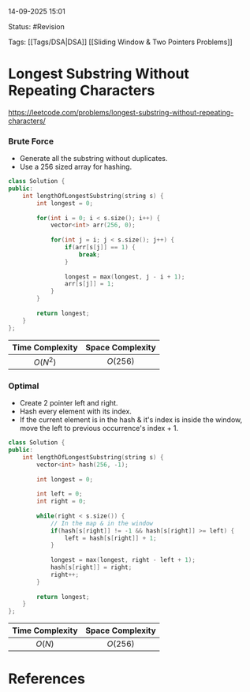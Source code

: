 14-09-2025  15:01

Status: #Revision

Tags: [[Tags/DSA|DSA]] [[Sliding Window & Two Pointers Problems]]

# Longest Substring Without Repeating Characters

https://leetcode.com/problems/longest-substring-without-repeating-characters/

### Brute Force

- Generate all the substring without duplicates.
- Use a 256 sized array for hashing.

```cpp
class Solution {
public:
    int lengthOfLongestSubstring(string s) {
        int longest = 0;
        
        for(int i = 0; i < s.size(); i++) {
            vector<int> arr(256, 0);
            
            for(int j = i; j < s.size(); j++) {
                if(arr[s[j]] == 1) {
                    break;
                }
                
                longest = max(longest, j - i + 1);
                arr[s[j]] = 1;
            }
        }
        
        return longest;
    }
};
```

| **Time Complexity** | **Space Complexity** |
| :-----------------: | :------------------: |
|      $O(N^2)$       |       $O(256)$       |


### Optimal

- Create 2 pointer left and right.
- Hash every element with its index.
- If the current element is in the hash & it's index is inside the window, move the left to previous occurrence's index + 1.

```cpp
class Solution {
public:
    int lengthOfLongestSubstring(string s) {
        vector<int> hash(256, -1);
        
        int longest = 0;
        
        int left = 0;
        int right = 0;
        
        while(right < s.size()) {
            // In the map & in the window
            if(hash[s[right]] != -1 && hash[s[right]] >= left) {
                left = hash[s[right]] + 1;
            }
            
            longest = max(longest, right - left + 1);
            hash[s[right]] = right;
            right++;
        }
        
        return longest;
    }
};
```

| **Time Complexity** | **Space Complexity** |
| :-----------------: | :------------------: |
|       $O(N)$        |       $O(256)$       |





# References